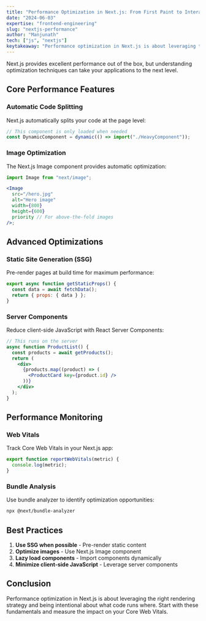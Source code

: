 ```yaml
---
title: "Performance Optimization in Next.js: From First Paint to Interaction"
date: "2024-06-03"
expertise: "frontend-engineering"
slug: "nextjs-performance"
author: "Manjunath"
tech: ["js", "nextjs"]
keytakeaway: "Performance optimization in Next.js is about leveraging the right rendering strategy and being intentional about what code runs where. Start with SSG when possible and measure the impact on your Core Web Vitals."
---
```


Next.js provides excellent performance out of the box, but understanding optimization techniques can take your applications to the next level.

## Core Performance Features

### Automatic Code Splitting

Next.js automatically splits your code at the page level:

```jsx
// This component is only loaded when needed
const DynamicComponent = dynamic(() => import("./HeavyComponent"));
```

### Image Optimization

The Next.js Image component provides automatic optimization:

```jsx
import Image from "next/image";

<Image
  src="/hero.jpg"
  alt="Hero image"
  width={800}
  height={600}
  priority // For above-the-fold images
/>;
```

## Advanced Optimizations

### Static Site Generation (SSG)

Pre-render pages at build time for maximum performance:

```jsx
export async function getStaticProps() {
  const data = await fetchData();
  return { props: { data } };
}
```

### Server Components

Reduce client-side JavaScript with React Server Components:

```jsx
// This runs on the server
async function ProductList() {
  const products = await getProducts();
  return (
    <div>
      {products.map((product) => (
        <ProductCard key={product.id} />
      ))}
    </div>
  );
}
```

## Performance Monitoring

### Web Vitals

Track Core Web Vitals in your Next.js app:

```jsx
export function reportWebVitals(metric) {
  console.log(metric);
}
```

### Bundle Analysis

Use bundle analyzer to identify optimization opportunities:

```bash
npx @next/bundle-analyzer
```

## Best Practices

1. **Use SSG when possible** - Pre-render static content
2. **Optimize images** - Use Next.js Image component
3. **Lazy load components** - Import components dynamically
4. **Minimize client-side JavaScript** - Leverage server components

## Conclusion

Performance optimization in Next.js is about leveraging the right rendering strategy and being intentional about what code runs where. Start with these fundamentals and measure the impact on your Core Web Vitals.
